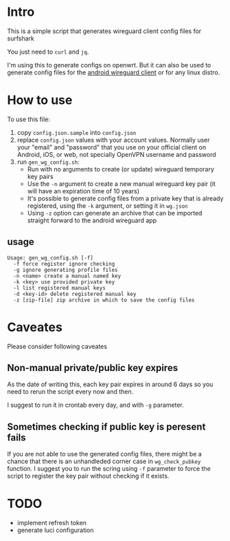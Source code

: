 # Intro

This is a simple script that generates wireguard client config files for surfshark

You just need to `curl` and `jq`.

I'm using this to generate configs on openwrt. But it can also be used to
generate config files for the [android wireguard client](https://git.zx2c4.com/wireguard-android/about/)
or for any linux distro.

# How to use
To use this file:
1. copy `config.json.sample` into `config.json`
2. replace `config.json` values with your account values. Normally user your
   "email" and "password" that you use on your official client on Android, iOS,
   or web, not specially OpenVPN username and password
3. run `gen_wg_config.sh`:
   - Run with no arguments to create (or update) wireguard temporary key pairs
   - Use the `-n` argument to create a new manual wireguard key pair (it will
     have an expiration time of 10 years)
   - It's possible to generate config files from a private key that is already
     registered, using the `-k` argument, or setting it in `wg.json`
   - Using `-z` option can generate an archive that can be imported straight
     forward to the android wireguard app

## usage

```shell
Usage: gen_wg_config.sh [-f]
  -f force register ignore checking
  -g ignore generating profile files
  -n <name> create a manual named key
  -k <key> use provided private key
  -l list registered manual keys
  -d <key-id> delete registered manual key
  -z [zip-file] zip archive in which to save the config files
```

# Caveates

Please consider following caveates

## Non-manual private/public key expires

As the date of writing this, each key pair expires in around 6 days so you need to rerun
the script every now and then.

I suggest to run it in crontab every day, and with `-g` parameter.

## Sometimes checking if public key is peresent fails

If you are not able to use the generated config files, there might be a chance that
there is an unhandleded corner case in `wg_check_pubkey` function. I suggest you to 
run the scring using `-f` parameter to force the script to register the key pair 
without checking if it exists.

# TODO

- implement refresh token
- generate luci configuration
